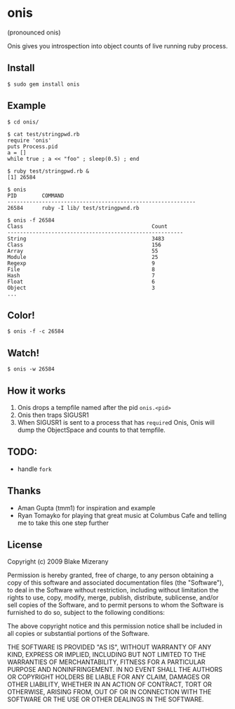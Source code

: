 # onis
(pronounced onis)

Onis gives you introspection into object counts of live running ruby process.

## Install

    $ sudo gem install onis

## Example

    $ cd onis/

    $ cat test/stringpwd.rb
    require 'onis'
    puts Process.pid
    a = []
    while true ; a << "foo" ; sleep(0.5) ; end

    $ ruby test/stringpwd.rb &
    [1] 26584

    $ onis
    PID        COMMAND
    ------------------------------------------------------------
    26584      ruby -I lib/ test/stringpwnd.rb

    $ onis -f 26584
    Class                                         Count
    --------------------------------------------------------
    String                                        3483
    Class                                         156
    Array                                         55
    Module                                        25
    Regexp                                        9
    File                                          8
    Hash                                          7
    Float                                         6
    Object                                        3
    ...

## Color!

    $ onis -f -c 26584

## Watch!
    
    $ onis -w 26584

## How it works

  1. Onis drops a tempfile named after the pid `onis.<pid>`
  2. Onis then traps SIGUSR1
  3. When SIGUSR1 is sent to a process that
     has `require`d Onis, Onis will dump the ObjectSpace and counts
     to that tempfile.

## TODO:
  * handle `fork`

## Thanks
  - Aman Gupta (tmm1) for inspiration and example
  - Ryan Tomayko for playing that great music at Columbus Cafe
    and telling me to take this one step further

## License
Copyright (c) 2009 Blake Mizerany

Permission is hereby granted, free of charge, to any person
obtaining a copy of this software and associated documentation
files (the "Software"), to deal in the Software without
restriction, including without limitation the rights to use,
copy, modify, merge, publish, distribute, sublicense, and/or sell
copies of the Software, and to permit persons to whom the
Software is furnished to do so, subject to the following
conditions:

The above copyright notice and this permission notice shall be
included in all copies or substantial portions of the Software.

THE SOFTWARE IS PROVIDED "AS IS", WITHOUT WARRANTY OF ANY KIND,
EXPRESS OR IMPLIED, INCLUDING BUT NOT LIMITED TO THE WARRANTIES
OF MERCHANTABILITY, FITNESS FOR A PARTICULAR PURPOSE AND
NONINFRINGEMENT. IN NO EVENT SHALL THE AUTHORS OR COPYRIGHT
HOLDERS BE LIABLE FOR ANY CLAIM, DAMAGES OR OTHER LIABILITY,
WHETHER IN AN ACTION OF CONTRACT, TORT OR OTHERWISE, ARISING
FROM, OUT OF OR IN CONNECTION WITH THE SOFTWARE OR THE USE OR
OTHER DEALINGS IN THE SOFTWARE.
